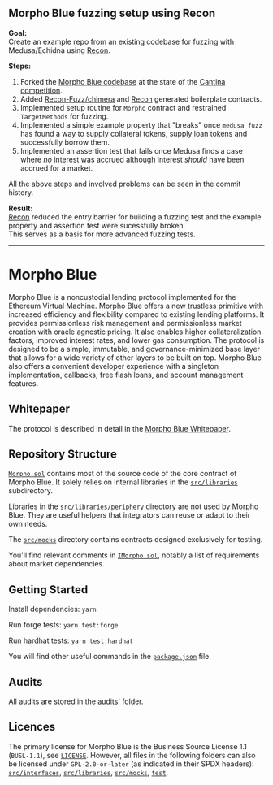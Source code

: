 ## Morpho Blue fuzzing setup using Recon

**Goal:**  
Create an example repo from an existing codebase for fuzzing with Medusa/Echidna using [Recon](https://getrecon.xyz/).

**Steps:**
1. Forked the [Morpho Blue codebase](https://github.com/morpho-org/morpho-blue/tree/f463e40f776acd0f26d0d380b51cfd02949c8c23) at the state of the [Cantina competition](https://cantina.xyz/competitions/d86b7f95-e574-4092-8ea2-78dcac2f54f1).
2. Added [Recon-Fuzz/chimera](https://github.com/Recon-Fuzz/chimera) and [Recon](https://getrecon.xyz/) generated boilerplate contracts.
3. Implemented setup routine for `Morpho` contract and restrained `TargetMethods` for fuzzing.
4. Implemented a simple example property that "breaks" once `medusa fuzz` has found a way to supply collateral tokens, supply loan tokens and successfully borrow them.
5. Implemented an assertion test that fails once Medusa finds a case where *no* interest was accrued although interest *should* have been accrued for a market.

All the above steps and involved problems can be seen in the commit history.

**Result:**  
[Recon](https://getrecon.xyz/) reduced the entry barrier for building a fuzzing test and the example property and assertion test were sucessfully broken.  
This serves as a basis for more advanced fuzzing tests.

---

# Morpho Blue

Morpho Blue is a noncustodial lending protocol implemented for the Ethereum Virtual Machine.
Morpho Blue offers a new trustless primitive with increased efficiency and flexibility compared to existing lending platforms.
It provides permissionless risk management and permissionless market creation with oracle agnostic pricing.
It also enables higher collateralization factors, improved interest rates, and lower gas consumption.
The protocol is designed to be a simple, immutable, and governance-minimized base layer that allows for a wide variety of other layers to be built on top.
Morpho Blue also offers a convenient developer experience with a singleton implementation, callbacks, free flash loans, and account management features.

## Whitepaper

The protocol is described in detail in the [Morpho Blue Whitepaper](./morpho-blue-whitepaper.pdf).

## Repository Structure

[`Morpho.sol`](./src/Morpho.sol) contains most of the source code of the core contract of Morpho Blue.
It solely relies on internal libraries in the [`src/libraries`](./src/libraries) subdirectory.

Libraries in the [`src/libraries/periphery`](./src/libraries/periphery) directory are not used by Morpho Blue.
They are useful helpers that integrators can reuse or adapt to their own needs.

The [`src/mocks`](./src/mocks) directory contains contracts designed exclusively for testing.

You'll find relevant comments in [`IMorpho.sol`](./src/interfaces/IMorpho.sol), notably a list of requirements about market dependencies.

## Getting Started

Install dependencies: `yarn`

Run forge tests: `yarn test:forge`

Run hardhat tests: `yarn test:hardhat`

You will find other useful commands in the [`package.json`](./package.json) file.

## Audits

All audits are stored in the [audits](./audits/)' folder.

## Licences

The primary license for Morpho Blue is the Business Source License 1.1 (`BUSL-1.1`), see [`LICENSE`](./LICENSE).
However, all files in the following folders can also be licensed under `GPL-2.0-or-later` (as indicated in their SPDX headers): [`src/interfaces`](./src/interfaces), [`src/libraries`](./src/libraries), [`src/mocks`](./src/mocks), [`test`](./test).
